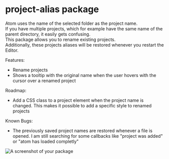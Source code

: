 # project-alias package

Atom uses the name of the selected folder as the project name.  
If you have multiple projects, which for example have the same name of the parent directory, it easily gets confusing.  
This package allows you to rename existing projects.  
Additionally, these projects aliases will be restored whenever you restart the Editor.

Features:
* Rename projects
* Shows a tooltip with the original name when the user hovers with the cursor over a renamed project

Roadmap:
* Add a CSS class to a project element when the project name is changed. This makes it possible to add a specific style to renamed projects

Known Bugs:
* The previously saved project names are restored whenever a file is opened. I am still searching for some callbacks like "project was added" or "atom has loaded completly"

![A screenshot of your package](https://f.cloud.github.com/assets/69169/2290250/c35d867a-a017-11e3-86be-cd7c5bf3ff9b.gif)
